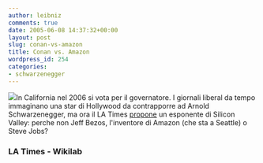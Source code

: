 ```yaml
---
author: leibniz
comments: true
date: 2005-06-08 14:37:32+00:00
layout: post
slug: conan-vs-amazon
title: Conan vs. Amazon
wordpress_id: 254
categories:
- schwarzenegger
---
```


![](http://wikilab.net/wordpress/wp-content/potemkinpothole.jpg)In California nel 2006 si vota per il governatore. I giornali liberal
da tempo immaginano una star di Hollywood da contrapporre ad Arnold
Schwarzenegger, ma ora il LA Times [propone](http://www.latimes.com/news/opinion/commentary/la-oe-martinez8jun08,0,1133030,print.column) un esponente di Silicon Valley: perche non Jeff Bezos, l'inventore di Amazon (che sta a Seattle) o Steve Jobs?  



### LA Times - Wikilab  


